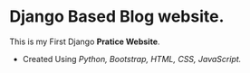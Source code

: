 # Django Based Blog website.
This is my First Django **Pratice Website**. 
- Created Using *Python, Bootstrap, HTML, CSS, JavaScript.*

